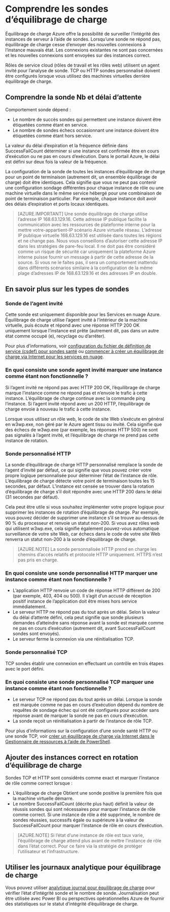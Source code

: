 <properties
  pageTitle="Sondes personnalisé équilibrage de charge et le suivi de l’état d’intégrité | Microsoft Azure"
  description="Découvrez comment utiliser personnalisé détecte équilibrage de charge Azure pour surveiller instances derrière équilibrage de charge"
  services="load-balancer"
  documentationCenter="na"
  authors="sdwheeler"
  manager="carmonm"
  editor=""
  tags="azure-resource-manager"
/>
<tags
  ms.service="load-balancer"
  ms.devlang="na"
  ms.topic="article"
  ms.tgt_pltfrm="na"
  ms.workload="infrastructure-services"
  ms.date="10/24/2016"
  ms.author="sewhee" />

# <a name="understand-load-balancer-probes"></a>Comprendre les sondes d’équilibrage de charge

Équilibrage de charge Azure offre la possibilité de surveiller l’intégrité des instances de serveur à l’aide de sondes. Lorsqu’une sonde ne répond pas, équilibrage de charge cesse d’envoyer des nouvelles connexions à l’instance mauvais état. Les connexions existantes ne sont pas concernées et les nouvelles connexions sont envoyées sur des instances correct.

Rôles de service cloud (rôles de travail et les rôles web) utilisent un agent invité pour l’analyse de sonde. TCP ou HTTP sondes personnalisé doivent être configurés lorsque vous utilisez des machines virtuelles derrière équilibrage de charge.

## <a name="understand-probe-count-and-timeout"></a>Comprendre la sonde Nb et délai d’attente

Comportement sonde dépend :

- Le nombre de succès sondes qui permettent une instance doivent être étiquetées comme étant en service.
- Le nombre de sondes échecs occasionnant une instance doivent être étiquetées comme étant hors service.

La valeur du délai d’expiration et la fréquence définie dans SuccessFailCount déterminer si une instance est confirmée être en cours d’exécution ou ne pas en cours d’exécution. Dans le portail Azure, le délai est défini sur deux fois la valeur de la fréquence.

La configuration de la sonde de toutes les instances d’équilibrage de charge pour un point de terminaison (autrement dit, un ensemble équilibrage de charge) doit être identiques. Cela signifie que vous ne peut pas contenir une configuration sondage différentes pour chaque instance de rôle ou une machine virtuelle dans le même service hébergé pour une combinaison de point de terminaison particulier. Par exemple, chaque instance doit avoir des délais d’expiration et ports locaux identiques.

>[AZURE.IMPORTANT] Une sonde équilibrage de charge utilise l’adresse IP 168.63.129.16. Cette adresse IP publique facilite la communication avec les ressources de plateforme interne pour la mettre votre-appartient-IP scénario Azure virtuelle réseau. L’adresse IP publique virtuelle 168.63.129.16 est utilisée dans toutes les régions et ne change pas. Nous vous conseillons d’autoriser cette adresse IP dans les stratégies de pare-feu local. Il ne doit pas être considéré comme un risque de sécurité car uniquement la plateforme Azure interne puisse fournir un message à partir de cette adresse de la source. Si vous ne le faites pas, il sera un comportement inattendu dans différents scénarios similaire à la configuration de la même plage d’adresses IP de 168.63.129.16 et des adresses IP en double.

## <a name="learn-about-the-types-of-probes"></a>En savoir plus sur les types de sondes

### <a name="guest-agent-probe"></a>Sonde de l’agent invité

Cette sonde est uniquement disponible pour les Services en nuage Azure. Équilibrage de charge utilise l’agent invité à l’intérieur de la machine virtuelle, puis écoute et répond avec une réponse HTTP 200 OK uniquement lorsque l’instance est prête (autrement dit, pas dans un autre état comme occupé (e), recyclage ou d’arrêter).

Pour plus d’informations, voir [configuration du fichier de définition de service (csdef) pour sondes santé](https://msdn.microsoft.com/library/azure/ee758710.aspx) ou [commencer à créer un équilibrage de charge via Internet pour les services en nuage](load-balancer-get-started-internet-classic-cloud.md#check-load-balancer-health-status-for-cloud-services).

### <a name="what-makes-a-guest-agent-probe-mark-an-instance-as-unhealthy"></a>En quoi consiste une sonde agent invité marquer une instance comme étant non fonctionnelle ?

Si l’agent invité ne répond pas avec HTTP 200 OK, l’équilibrage de charge marque l’instance comme ne répond pas et n’envoie le trafic à cette instance. L’équilibrage de charge continue avec la commande ping l’instance. Si l’agent invité répond avec un 200 HTTP, l’équilibrage de charge envoie à nouveau le trafic à cette instance.

Lorsque vous utilisez un rôle web, le code de site Web s’exécute en général en w3wp.exe, non géré par le Azure agent tissu ou invité. Cela signifie que des échecs de w3wp.exe (par exemple, les réponses HTTP 500) ne sont pas signalés à l’agent invité, et l’équilibrage de charge ne prend pas cette instance de rotation.

### <a name="http-custom-probe"></a>Sonde personnalisé HTTP

La sonde d’équilibrage de charge HTTP personnalisé remplace la sonde de l’agent d’invité par défaut, ce qui signifie que vous pouvez créer votre propre logique personnalisée pour déterminer l’état de l’instance de rôle. L’équilibrage de charge détecte votre point de terminaison toutes les 15 secondes, par défaut. L’instance est censée se trouver dans la rotation d’équilibrage de charge s’il doit répondre avec une HTTP 200 dans le délai (31 secondes par défaut).

Cela peut être utile si vous souhaitez implémenter votre propre logique pour supprimer les instances de rotation d’équilibrage de charge. Par exemple, vous pouvez décider de supprimer une instance s’il se trouve au-dessus de 90 % du processeur et renvoie un statut non-200. Si vous avez rôles web qui utilisent w3wp.exe, cela signifie également pouvez-vous automatique surveillance de votre site Web, car échecs dans le code de votre site Web renverra un statut non-200 à la sonde d’équilibrage de charge.

>[AZURE.NOTE] La sonde personnalisée HTTP prend en charge les chemins d’accès relatifs et protocole HTTP uniquement. HTTPS n’est pas pris en charge.

### <a name="what-makes-an-http-custom-probe-mark-an-instance-as-unhealthy"></a>En quoi consiste une sonde personnalisé HTTP marquer une instance comme étant non fonctionnelle ?

- L’application HTTP renvoie un code de réponse HTTP différent de 200 (par exemple, 403, 404 ou 500). Il s’agit d’un accusé de réception positif instance de l’application doit être mises hors service immédiatement.
- Le serveur HTTP ne répond pas du tout après un délai. Selon la valeur du délai d’attente défini, cela peut signifie que sonde plusieurs demandes d’atteindre sans réponse avant la sonde est marquée comme ne pas en cours d’exécution (autrement dit, avant SuccessFailCount sondes sont envoyés).
- Le serveur ferme la connexion via une réinitialisation TCP.

### <a name="tcp-custom-probe"></a>Sonde personnalisé TCP

TCP sondes établir une connexion en effectuant un contrôle en trois étapes avec le port défini.

### <a name="what-makes-a-tcp-custom-probe-mark-an-instance-as-unhealthy"></a>En quoi consiste une sonde personnalisé TCP marquer une instance comme étant non fonctionnelle ?

- Le serveur TCP ne répond pas du tout après un délai. Lorsque la sonde est marquée comme ne pas en cours d’exécution dépend du nombre de requêtes de sondage échec qui ont été configurés pour accéder sans réponse avant de marquer la sonde ne pas en cours d’exécution.
- La sonde reçoit un réinitialisation à partir de l’instance de rôle TCP.

Pour plus d’informations sur la configuration d’une sonde santé HTTP ou une sonde TCP, voir [créer un équilibrage de charge via Internet dans le Gestionnaire de ressources à l’aide de PowerShell](load-balancer-get-started-internet-arm-ps.md#create-lb-rules-nat-rules-a-probe-and-a-load-balancer).

## <a name="add-healthy-instances-back-into-load-balancer-rotation"></a>Ajouter des instances correct en rotation d’équilibrage de charge

Sondes TCP et HTTP sont considérés comme exact et marquer l’instance de rôle comme correct lorsque :

- L’équilibrage de charge Obtient une sonde positive la première fois que la machine virtuelle démarre.
- Le nombre SuccessFailCount (décrite plus haut) définit la valeur de réussis sondes qui sont nécessaires pour marquer l’instance de rôle comme correct. Si une instance de rôle a été supprimée, le nombre de sondes réussies, successifs égale ou supérieure à la valeur de SuccessFailCount pour marquer l’instance de rôle en cours d’exécution.

>[AZURE.NOTE] Si l’état d’une instance de rôle est taux varie, l’équilibrage de charge attend plus avant de mettre l’instance de rôle dans l’état correct. Pour ce faire via la stratégie de protéger l’utilisateur et l’infrastructure.

## <a name="use-log-analytics-for-load-balancer"></a>Utiliser les journaux analytique pour équilibrage de charge

Vous pouvez utiliser [analytique journal pour équilibrage de charge](load-balancer-monitor-log.md) pour vérifier l’état d’intégrité sonde et le nombre de sonde. Journalisation peut être utilisée avec Power BI ou perspectives opérationnelles Azure de fournir des statistiques sur le statut d’intégrité d’équilibrage de charge.
